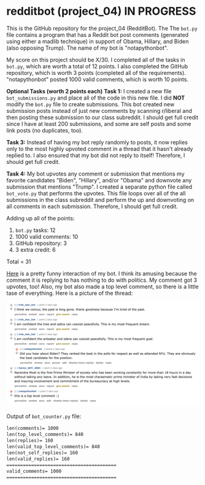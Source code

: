 # redditbot (project_04) IN PROGRESS
This is the GitHub repository for the project_04 (RedditBot). The The `bot.py` file contains a program that has a Reddit bot post comments (generated using either a madlib technique) in support of Obama, Hillary, and Biden (also opposing Trump). The name of my bot is "notapythonbot".

My score on this project should be X/30. I completed all of the tasks in `bot.py`, which are worth a total of 12 points. I also completed the GitHub repository, which is worth 3 points (completed all of the requirements). "notapythonbot" posted 1000 valid comments, which is worth 10 points.


**Optional Tasks (worth 2 points each)**
**Task 1:** I created a new file `bot_submissions.py` and place all of the code in this new file. I did **NOT** modify the `bot.py` file to create submissions. This bot created new submission posts instead of just new comments by scanning r/liberal and then posting these submission to our class subreddit. I should get full credit since I have at least 200 submissions, and some are self posts and some link posts (no duplicates, too).

**Task 3:** Instead of having my bot reply randomly to posts, it now replies only to the most highly upvoted comment in a thread that it hasn't already replied to. I also ensured that my bot did not reply to itself! Therefore, I should get full credit.

**Task 4:** My bot upvotes any comment or submission that mentions my favorite candidates "Biden", "Hillary", and/or "Obama" and downvote any submission that mentions "Trump". I created a separate python file called `bot_vote.py` that performs the upvotes. This file loops over all of the all submissions in the class subreddit and perform the up and downvoting on all comments in each submission. Therefore, I should get full credit.

Adding up all of the points:
1. `bot.py` tasks: 12
2. 1000 valid comments: 10
3. GitHub repository: 3
4. 3 extra credit: 6

Total = 31 

[Here](https://old.reddit.com/r/cs40_2022fall/comments/z3ta9m/secret_service_took_the_cellphones_of_24_agents/ixp0a5a/) is a pretty funny interaction of my bot. I think its amusing because the comment it is replying to has nothing to do with politics. My comment got 3 upvotes, too! Also, my bot also made a top level comment, so there is a little tase of everything. Here is a picture of the thread:

![Picture of the thread of my bot](RedditThread.png)

Output of `bot_counter.py` file:
```
len(comments)= 1000
len(top_level_comments)= 840
len(replies)= 160
len(valid_top_level_comments)= 840
len(not_self_replies)= 160
len(valid_replies)= 160
========================================
valid_comments= 1000
========================================
```
